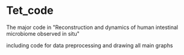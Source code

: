 # Tet_code
The major code in "Reconstruction and dynamics of human intestinal microbiome observed in situ"

including code for data preprocessing and drawing all main graphs

